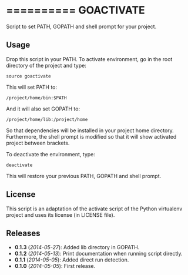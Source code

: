 ==========
GOACTIVATE
==========

Script to set PATH, GOPATH and shell prompt for your project.

Usage
-----

Drop this script in your PATH. To activate environment, go in the root directory of the project and type:

```shell
source goactivate
```

This will set PATH to:

```shell
/project/home/bin:$PATH
```

And it will also set GOPATH to:

```shell
/project/home/lib:/project/home
```

So that dependencies will be installed in your project home directory. Furthermore, the shell prompt is modified so that it will show activated project between brackets.

To deactivate the environment, type:

```shell
deactivate
```

This will restore your previous PATH, GOPATH and shell prompt.

License
-------

This script is an adaptation of the activate script of the Python virtualenv project and uses its license (in LICENSE file).

Releases
--------

- **0.1.3** (*2014-05-27*): Added lib directory in GOPATH.
- **0.1.2** (*2014-05-13*): Print documentation when running script directly.
- **0.1.1** (*2014-05-05*): Added direct run detection.
- **0.1.0** (*2014-05-05*): First release.

